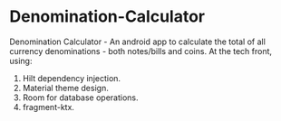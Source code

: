 # Denomination-Calculator
Denomination Calculator - An android app to calculate the total of all currency denominations - both notes/bills and coins.
At the tech front, using: 
1. Hilt dependency injection. 
2. Material theme design. 
3. Room for database operations. 
4. fragment-ktx.
